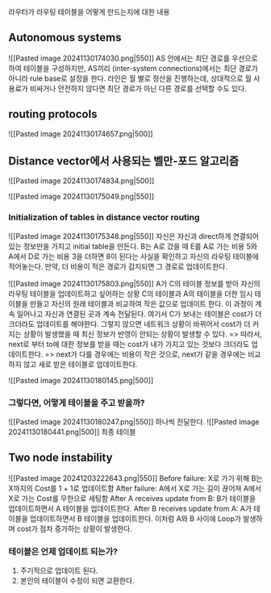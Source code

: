 라우터가 라우팅 테이블을 어떻게 만드는지에 대한 내용
## Autonomous systems
![[Pasted image 20241130174030.png|550]]
AS 안에서는 최단 경로를 우선으로 하여 테이블을 구성하지만, AS끼리 (inter-system connections)에서는 최단 경로가 아니라 rule base로 설정을 한다. 
라인은 월 별로 정산을 진행하는데, 상대적으로 월 사용료가 비싸거나 안전하지 않다면 최단 경로가 아닌 다른 경로를 선택할 수도 있다.

## routing protocols
![[Pasted image 20241130174657.png|500]]
## Distance vector에서 사용되는 벨만-포드 알고리즘
![[Pasted image 20241130174834.png|500]]

![[Pasted image 20241130175049.png|550]]
### Initialization of tables in distance vector routing
![[Pasted image 20241130175348.png|550]]
자신은 자신과 direct하게 연결되어 있는 정보만을 가지고 initial table을 만든다.
B는 A로 갔을 때 E를 A로 가는 비용 5와 A에서 D로 가는 비용 3을 더하면 8이 된다는 사실을 확인하고 자신의 라우팅 테이블에 적어놓는다.
만약, 더 비용이 적은 경로가 감지되면 그 경로로 업데이트한다.

![[Pasted image 20241130175803.png|550]]
A가 C의 테이블 정보를 받아 자신의 라우팅 테이블을 업데이트하고 싶어하는 상황
C의 테이블과 A의 테이블을 더한 임시 테이블을 만들고 자신의 원래 테이블과 비교하여 작은 값으로 업데이트 한다.
이 과정이 계속 일어나고 자신과 연결된 곳과 계속 전달된다.
여기서 C가 보내는 테이블은 cost가 더 크더라도 업데이트를 해야한다. 그렇지 않으면 네트워크 상황이 바뀌어서 cost가 더 커지는 상황이 발생했을 때 최신 정보가 반영이 안되는 상황이 발생할 수 있다. 
=> 따라서, next로 부터 to에 대한 정보를 받을 때는 cost가 내가 가지고 있는 것보다 크더라도 업데이트한다.
=> next가 다를 경우에는 비용이 작은 것으로, next가 같을 경우에는 비교하지 않고 새로 받은 테이블로 업데이트한다.

![[Pasted image 20241130180145.png|500]]

### 그렇다면, 어떻게 테이블을 주고 받을까?
![[Pasted image 20241130180247.png|550]]
하나씩 전달한다.
![[Pasted image 20241130180441.png|500]]
최종 테이블
## Two node instability

![[Pasted image 20241203222643.png|550]]
Before failure: X로 가기 위해 B는 X까지의 Cost를 1 + 1로 업데이트함
After failure: A에서 X로 가는 길이 끊어져 A에서 X로 가는 Cost를 무한으로 세팅함
After A receives update from B: B가  테이블을 업데이트하면서 A 테이블을 업데이트한다.
After B receives update from A: A가 테이블을 업데이트하면서 B 테이블을 업데이트한다.
이처럼 A와 B 사이에 Loop가 발생하며 cost가 점차 증가하는 상황이 발생한다.
### 테이블은 언제 업데이트 되는가?
1. 주기적으로 업데이트 된다.
2. 본인의 테이블이 수정이 되면 교환한다.
